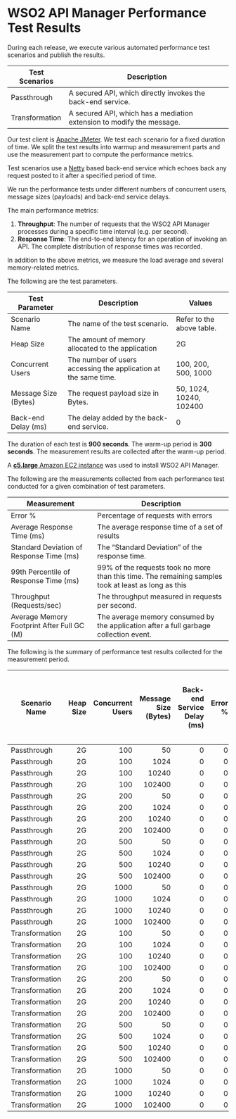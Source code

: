 # WSO2 API Manager Performance Test Results

During each release, we execute various automated performance test scenarios and publish the results.

| Test Scenarios | Description |
| --- | --- |
| Passthrough | A secured API, which directly invokes the back-end service. |
| Transformation | A secured API, which has a mediation extension to modify the message. |

Our test client is [Apache JMeter](https://jmeter.apache.org/index.html). We test each scenario for a fixed duration of
time. We split the test results into warmup and measurement parts and use the measurement part to compute the
performance metrics.

Test scenarios use a [Netty](https://netty.io/) based back-end service which echoes back any request
posted to it after a specified period of time.

We run the performance tests under different numbers of concurrent users, message sizes (payloads) and back-end service
delays.

The main performance metrics:

1. **Throughput**: The number of requests that the WSO2 API Manager processes during a specific time interval (e.g. per second).
2. **Response Time**: The end-to-end latency for an operation of invoking an API. The complete distribution of response times was recorded.

In addition to the above metrics, we measure the load average and several memory-related metrics.

The following are the test parameters.

| Test Parameter | Description | Values |
| --- | --- | --- |
| Scenario Name | The name of the test scenario. | Refer to the above table. |
| Heap Size | The amount of memory allocated to the application | 2G |
| Concurrent Users | The number of users accessing the application at the same time. | 100, 200, 500, 1000 |
| Message Size (Bytes) | The request payload size in Bytes. | 50, 1024, 10240, 102400 |
| Back-end Delay (ms) | The delay added by the back-end service. | 0 |

The duration of each test is **900 seconds**. The warm-up period is **300 seconds**.
The measurement results are collected after the warm-up period.

A [**c5.large** Amazon EC2 instance](https://aws.amazon.com/ec2/instance-types/) was used to install WSO2 API Manager.

The following are the measurements collected from each performance test conducted for a given combination of
test parameters.

| Measurement | Description |
| --- | --- |
| Error % | Percentage of requests with errors |
| Average Response Time (ms) | The average response time of a set of results |
| Standard Deviation of Response Time (ms) | The “Standard Deviation” of the response time. |
| 99th Percentile of Response Time (ms) | 99% of the requests took no more than this time. The remaining samples took at least as long as this |
| Throughput (Requests/sec) | The throughput measured in requests per second. |
| Average Memory Footprint After Full GC (M) | The average memory consumed by the application after a full garbage collection event. |

The following is the summary of performance test results collected for the measurement period.

|  Scenario Name | Heap Size | Concurrent Users | Message Size (Bytes) | Back-end Service Delay (ms) | Error % | Throughput (Requests/sec) | Average Response Time (ms) | Standard Deviation of Response Time (ms) | 99th Percentile of Response Time (ms) | WSO2 API Manager GC Throughput (%) | Average WSO2 API Manager Memory Footprint After Full GC (M) |
|---|---:|---:|---:|---:|---:|---:|---:|---:|---:|---:|---:|
|  Passthrough | 2G | 100 | 50 | 0 | 0 | 3454.29 | 28.85 | 15.42 | 86 | 98.64 |  |
|  Passthrough | 2G | 100 | 1024 | 0 | 0 | 3376.12 | 29.52 | 15.8 | 87 | 98.66 |  |
|  Passthrough | 2G | 100 | 10240 | 0 | 0 | 2561.03 | 38.88 | 19.33 | 104 | 98.89 |  |
|  Passthrough | 2G | 100 | 102400 | 0 | 0 | 748.36 | 133.42 | 29.99 | 212 | 99.37 |  |
|  Passthrough | 2G | 200 | 50 | 0 | 0 | 3573.51 | 55.86 | 26.35 | 144 | 98.51 |  |
|  Passthrough | 2G | 200 | 1024 | 0 | 0 | 3490.65 | 57.18 | 26.58 | 144 | 98.55 |  |
|  Passthrough | 2G | 200 | 10240 | 0 | 0 | 2611.12 | 76.42 | 33.01 | 179 | 98.83 |  |
|  Passthrough | 2G | 200 | 102400 | 0 | 0 | 721.49 | 277.23 | 50.59 | 405 | 99.38 |  |
|  Passthrough | 2G | 500 | 50 | 0 | 0 | 3454.48 | 144.59 | 59.44 | 327 | 98.3 |  |
|  Passthrough | 2G | 500 | 1024 | 0 | 0 | 3396.34 | 147.08 | 58.45 | 319 | 98.32 |  |
|  Passthrough | 2G | 500 | 10240 | 0 | 0 | 2558.67 | 195.26 | 63.22 | 377 | 98.67 |  |
|  Passthrough | 2G | 500 | 102400 | 0 | 0 | 675.3 | 739.96 | 84.32 | 947 | 99.34 |  |
|  Passthrough | 2G | 1000 | 50 | 0 | 0 | 3549.7 | 281.65 | 97.66 | 555 | 97.77 |  |
|  Passthrough | 2G | 1000 | 1024 | 0 | 0 | 3533.34 | 282.98 | 95.12 | 555 | 97.77 |  |
|  Passthrough | 2G | 1000 | 10240 | 0 | 0 | 2585.87 | 386.75 | 94.55 | 655 | 98.32 |  |
|  Passthrough | 2G | 1000 | 102400 | 0 | 0 | 640.76 | 1557.92 | 163.74 | 2079 | 99.14 |  |
|  Transformation | 2G | 100 | 50 | 0 | 0 | 2778.27 | 35.89 | 20.27 | 110 | 98.1 |  |
|  Transformation | 2G | 100 | 1024 | 0 | 0 | 2224.97 | 44.83 | 25.04 | 134 | 98.03 |  |
|  Transformation | 2G | 100 | 10240 | 0 | 0 | 740.57 | 134.85 | 66.63 | 337 | 98.12 |  |
|  Transformation | 2G | 100 | 102400 | 0 | 0 | 98.86 | 1010.89 | 212.03 | 1535 | 95.87 |  |
|  Transformation | 2G | 200 | 50 | 0 | 0 | 2799.29 | 71.33 | 35.43 | 189 | 97.94 |  |
|  Transformation | 2G | 200 | 1024 | 0 | 0 | 2237.43 | 89.25 | 42.75 | 229 | 97.87 |  |
|  Transformation | 2G | 200 | 10240 | 0 | 0 | 740.92 | 269.91 | 114.19 | 595 | 97.94 |  |
|  Transformation | 2G | 200 | 102400 | 0 | 0 | 74.86 | 2664.28 | 522.16 | 4447 | 88.62 | 343 |
|  Transformation | 2G | 500 | 50 | 0 | 0 | 2785.02 | 179.43 | 72.39 | 397 | 97.42 |  |
|  Transformation | 2G | 500 | 1024 | 0 | 0 | 2232.98 | 223.86 | 86.96 | 477 | 97.31 |  |
|  Transformation | 2G | 500 | 10240 | 0 | 0 | 737.21 | 678.01 | 208.2 | 1255 | 97.33 |  |
|  Transformation | 2G | 500 | 102400 | 0 | 0 | 71.64 | 6922.19 | 1095.87 | 9663 | 86.33 | 471.727 |
|  Transformation | 2G | 1000 | 50 | 0 | 0 | 2662.72 | 375.62 | 127.17 | 731 | 96.28 |  |
|  Transformation | 2G | 1000 | 1024 | 0 | 0 | 2086.19 | 479.16 | 158.97 | 919 | 96.22 |  |
|  Transformation | 2G | 1000 | 10240 | 0 | 0 | 725.58 | 1376.68 | 332.64 | 2287 | 96.66 |  |
|  Transformation | 2G | 1000 | 102400 | 0 | 0 | 59.49 | 16504.57 | 1949.91 | 21375 | 79.55 | 564.19 |
